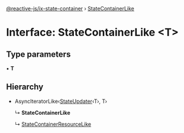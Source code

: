 [@reactive-js/ix-state-container](../README.md) › [StateContainerLike](statecontainerlike.md)

# Interface: StateContainerLike <**T**>

## Type parameters

▪ **T**

## Hierarchy

* AsyncIteratorLike‹[StateUpdater](stateupdater.md)‹T›, T›

  ↳ **StateContainerLike**

  ↳ [StateContainerResourceLike](statecontainerresourcelike.md)
